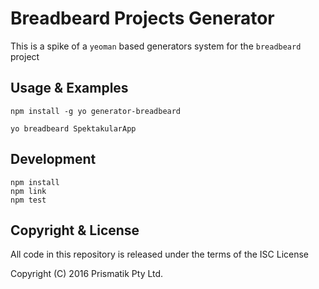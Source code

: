 # Breadbeard Projects Generator

This is a spike of a `yeoman` based generators system for the `breadbeard` project

## Usage & Examples

```
npm install -g yo generator-breadbeard

yo breadbeard SpektakularApp
```

## Development

```
npm install
npm link
npm test
```

## Copyright & License

All code in this repository is released under the terms of the ISC License

Copyright (C) 2016 Prismatik Pty Ltd.
